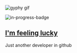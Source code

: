 ![gyphy gif](https://media0.giphy.com/media/SSJzjTGVWzfN1Il9ba/giphy.gif?cid=bfae7322dc4f5cd914a8b8107e111e1c65e96fb1e5fdccac&rid=giphy.gif&ct=g)

![in-progress-badge](https://img.shields.io/badge/IN-PROGRESS-brightgreen)

## [I'm feeling lucky](https://fct5mvs0s5.execute-api.us-east-2.amazonaws.com)

Just another developer in github
